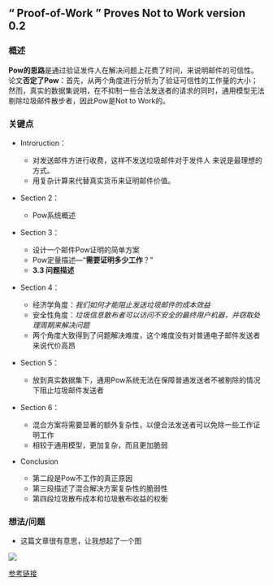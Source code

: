 ## “ Proof-of-Work ” Proves Not to Work version 0.2


### 概述

**Pow的思路**是通过验证发件人在解决问题上花费了时间，来说明邮件的可信性。论文**否定了Pow**：首先，从两个角度进行分析为了验证可信性的工作量的大小；然而，真实的数据集说明，在不抑制一些合法发送者的请求的同时，通用模型无法剔除垃圾邮件散步者，因此Pow是Not to Work的。

### 关键点

- Introruction：
  - 对发送邮件方进行收费，这样不发送垃圾邮件对于发件人 来说是最理想的方式。
  - 用复杂计算来代替真实货币来证明邮件价值。
- Section 2：

  - Pow系统概述
- Section 3：
  - 设计一个邮件Pow证明的简单方案
  - Pow定量描述—“**需要证明多少工作**？” 
  - **3.3 问题描述**
- Section 4：
  - 经济学角度：*我们如何才能阻止发送垃圾邮件的成本效益*
  - 安全性角度：*垃圾信息散布者可以访问不安全的最终用户机器，并窃取处理周期来解决问题*
  - 两个角度大致得到了问题解决难度，这个难度没有对普通电子邮件发送者来说代价高昂
- Section 5：
  - 放到真实数据集下，通用Pow系统无法在保障普通发送者不被剔除的情况下阻止垃圾邮件发送者
- Section 6：
  - 混合方案将需要显著的额外复杂性，以便合法发送者可以免除一些工作证明工作
  - 相较于通用模型，更加复杂，而且更加脆弱
- Conclusion 
  - 第二段是Pow不工作的真正原因
  - 第三段描述了混合解决方案复杂性的脆弱性
  - 第四段垃圾散布成本和垃圾散布收益的权衡

### 想法/问题

 - 这篇文章很有意思，让我想起了一个图

![](https://ws1.sinaimg.cn/large/006tNbRwgy1fwch3w900rj30u00p6go3.jpg)

[参考链接](https://www.zhihu.com/question/61441962/answer/188053461)





